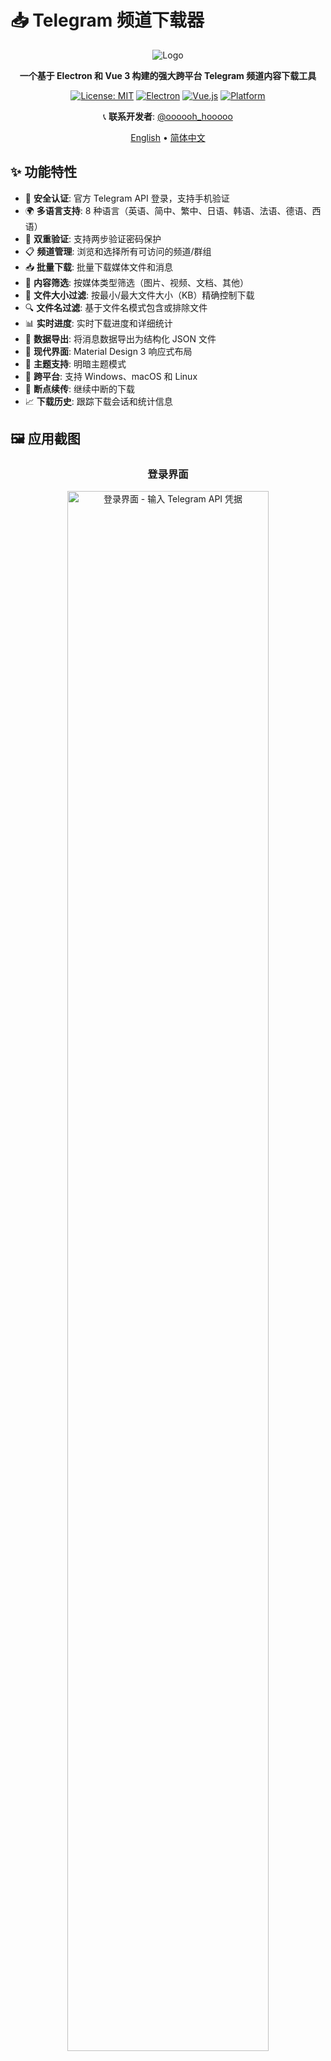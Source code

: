 # 📥 Telegram 频道下载器

<div align="center">

![Logo](../build/icon.png)

**一个基于 Electron 和 Vue 3 构建的强大跨平台 Telegram 频道内容下载工具**

[![License: MIT](https://img.shields.io/badge/License-MIT-yellow.svg)](https://opensource.org/licenses/MIT)
[![Electron](https://img.shields.io/badge/Electron-28+-blue.svg)](https://electronjs.org/)
[![Vue.js](https://img.shields.io/badge/Vue.js-3+-green.svg)](https://vuejs.org/)
[![Platform](https://img.shields.io/badge/Platform-Windows%20|%20macOS%20|%20Linux-lightgrey.svg)]()

📞 **联系开发者**: [@oooooh_hooooo](https://t.me/oooooh_hooooo)

[English](../README.md) • [简体中文](README.zh-CN.md)

</div>

## ✨ 功能特性

- 🔐 **安全认证**: 官方 Telegram API 登录，支持手机验证
- 🌍 **多语言支持**: 8 种语言（英语、简中、繁中、日语、韩语、法语、德语、西语）
- 📱 **双重验证**: 支持两步验证密码保护
- 📋 **频道管理**: 浏览和选择所有可访问的频道/群组
- 📥 **批量下载**: 批量下载媒体文件和消息
- 🎯 **内容筛选**: 按媒体类型筛选（图片、视频、文档、其他）
- 📏 **文件大小过滤**: 按最小/最大文件大小（KB）精确控制下载
- 🔍 **文件名过滤**: 基于文件名模式包含或排除文件
- 📊 **实时进度**: 实时下载进度和详细统计
- 💾 **数据导出**: 将消息数据导出为结构化 JSON 文件
- 🎨 **现代界面**: Material Design 3 响应式布局
- 🌙 **主题支持**: 明暗主题模式
- 📱 **跨平台**: 支持 Windows、macOS 和 Linux
- 🔄 **断点续传**: 继续中断的下载
- 📈 **下载历史**: 跟踪下载会话和统计信息

## 🖼️ 应用截图

<div align="center">

### 登录界面
<img src="../screenshots/1.login.png" alt="登录界面 - 输入 Telegram API 凭据" width="80%" />

### 主界面
<img src="../screenshots/2.main.png" alt="主界面 - 频道选择和配置" width="80%" />

### 下载配置
<img src="../screenshots/3.download.png" alt="下载配置 - 选择内容类型和设置" width="80%" />

### 下载进度
<img src="../screenshots/4.downloading.png" alt="下载进度 - 实时进度跟踪" width="80%" />

</div>

## 🛠️ 技术栈

- **框架**: Electron 28+
- **前端**: Vue 3 + Composition API + TypeScript
- **UI 库**: Vuetify 3 + Material Design 3
- **状态管理**: Pinia
- **构建工具**: Vite 6
- **包管理器**: pnpm（推荐）
- **Telegram API**: telegram.js（Web 版本）
- **国际化**: Vue I18n

## 🚀 快速开始

### 前置要求

- Node.js 18+
- pnpm（推荐）或 npm/yarn
- Telegram API 凭据（请参阅[获取 API 凭据](#-获取-telegram-api-凭据)）

### 安装

```bash
# 克隆仓库
git clone https://github.com/yourusername/telegram-channel-downloader.git
cd telegram-channel-downloader

# 安装依赖
pnpm install

# 启动开发服务器
pnpm dev
```

### 生产构建

```bash
# 构建并打包当前平台
pnpm build

# 构建特定平台
pnpm build:win    # Windows
pnpm build:mac    # macOS
pnpm build:linux  # Linux
```

## 🔑 获取 Telegram API 凭据

1. 访问 [my.telegram.org](https://my.telegram.org)
2. 使用手机号登录
3. 进入 "API development tools"
4. 创建新的应用程序
5. 复制你的 `API ID` 和 `API Hash`

**重要提示**: 请妥善保管你的 API 凭据，不要公开分享。

## 📚 文档

- [📖 用户指南](USER_GUIDE.md) - 详细使用说明
- [🔧 开发者指南](DEVELOPER_GUIDE.md) - 设置和开发
- [🌍 国际化](I18N.md) - 多语言支持
- [❓ 常见问题](FAQ.md) - 常见问题解答
- [🐛 故障排除](TROUBLESHOOTING.md) - 常见问题和解决方案
- [🔄 迁移指南](MIGRATION.md) - Tauri 到 Electron 迁移
- [📋 更新日志](../CHANGELOG.md) - 版本历史

## 🏗️ 项目结构

```
telegram-channel-downloader/
├── electron/                 # Electron 主进程
│   ├── main.js              # 主进程入口
│   └── preload.js           # 预加载脚本
├── src/                     # Vue 应用程序源码
│   ├── components/          # Vue 组件
│   │   ├── DownloadManager.vue
│   │   ├── TelegramLogin.vue
│   │   └── LanguageSelector.vue
│   ├── services/           # 业务逻辑服务
│   │   ├── telegramService.js
│   │   └── downloadService.js
│   ├── stores/             # Pinia 状态管理
│   ├── i18n/               # 国际化
│   │   ├── index.js
│   │   └── locales/        # 语言文件
│   ├── utils/              # 工具函数
│   └── config/             # 配置文件
├── docs/                   # 文档
├── build/                  # 构建资源（图标等）
├── dist/                   # 构建输出
└── public/                 # 静态资源
```

## 🎯 使用说明

### 1. 初始设置
- 启动应用程序
- 输入你的 Telegram API 凭据
- 完成手机验证和双重验证（如已启用）

### 2. 选择频道
- 在左侧边栏浏览可用频道
- 点击频道进行选择
- 查看频道信息和下载历史

### 3. 下载配置
- 选择要下载的内容类型（图片、视频、文档、其他）
- 设置消息 ID 范围（可选）
- 选择下载目标文件夹

### 4. 下载过程
- 点击"开始下载"按钮
- 监控实时进度和统计信息
- 文件按类型自动组织到文件夹中

## 🔧 配置

应用程序配置存储位置：
- **Windows**: `%APPDATA%/telegram-channel-downloader/`
- **macOS**: `~/Library/Application Support/telegram-channel-downloader/`
- **Linux**: `~/.config/telegram-channel-downloader/`

存储的数据包括：
- API 凭据（加密）
- 会话令牌
- 用户偏好设置
- 下载历史

## 🛡️ 安全与隐私

- API 凭据使用操作系统级加密安全存储
- 会话令牌加密并本地存储
- 除了 Telegram 官方 API 外，不向外部服务器发送数据
- 所有下载都直接从 Telegram 到你的设备

## 🤝 参与贡献

欢迎贡献！请查看我们的[贡献指南](../CONTRIBUTING.md)了解详情。

1. Fork 仓库
2. 创建功能分支
3. 进行更改
4. 添加测试（如适用）
5. 提交 Pull Request

## 📄 许可证

本项目基于 MIT 许可证 - 查看 [LICENSE](../LICENSE) 文件了解详情。

## 🙏 致谢

- [Telegram](https://telegram.org/) 提供的强大平台
- [Vue.js](https://vuejs.org/) 和 [Electron](https://electronjs.org/) 社区
- [Vuetify](https://vuetifyjs.com/) 提供的优美 UI 组件
- 所有帮助改进此项目的贡献者和用户

## 📞 支持

- 💬 **开发者**: [@oooooh_hooooo](https://t.me/oooooh_hooooo)
- 🐛 **问题反馈**: [GitHub Issues](https://github.com/yourusername/telegram-channel-downloader/issues)
- 💡 **讨论交流**: [GitHub Discussions](https://github.com/yourusername/telegram-channel-downloader/discussions)
- 📧 **邮件**: support@telegram-downloader.example.com

---

<div align="center">
Made with ❤️ by <a href="https://t.me/oooooh_hooooo">@oooooh_hooooo</a>
</div>
